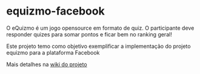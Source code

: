 equizmo-facebook
===========

O eQuizmo é um jogo opensource em formato de quiz. O participante deve responder quizes para somar pontos e ficar bem no ranking geral!

Este projeto temo como objetivo exemplificar a implementação do projeto equizmo para a plataforma Facebook

Mais detalhes na [wiki do projeto](https://github.com/exmo/facebook/wiki)
